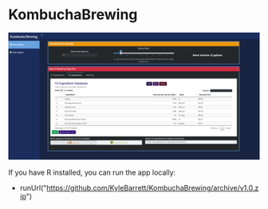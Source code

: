 # KombuchaBrewing

![Booch App](www/KombuchaApp_Screenshot.png)

If you have R installed, you can run the app locally: 
 - runUrl("https://github.com/KyleBarrett/KombuchaBrewing/archive/v1.0.zip")
